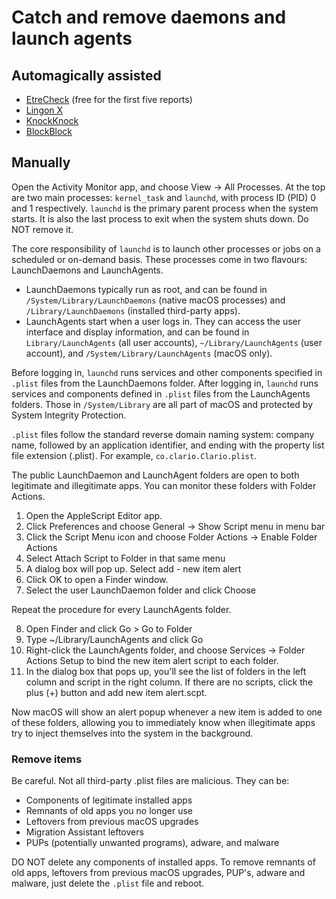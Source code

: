 # Catch and remove daemons and launch agents

## Automagically assisted

* [EtreCheck](https://etrecheck.com/) (free for the first five reports)
* [Lingon X](https://www.peterborgapps.com/lingon/)
* [KnockKnock](https://objective-see.org/products/knockknock.html)
* [BlockBlock](https://objective-see.org/products/blockblock.html)

## Manually

Open the Activity Monitor app, and choose View -> All Processes. At the top are two main processes: `kernel_task` and 
`launchd`, with process ID (PID) 0 and 1 respectively. `launchd` is the primary parent process when the system starts. 
It is also the last process to exit when the system shuts down. Do NOT remove it.

The core responsibility of `launchd` is to launch other processes or jobs on a scheduled or on-demand basis. These 
processes come in two flavours: LaunchDaemons and LaunchAgents.

* LaunchDaemons typically run as root, and can be found in `/System/Library/LaunchDaemons` (native macOS processes) and 
`/Library/LaunchDaemons` (installed third-party apps).
* LaunchAgents start when a user logs in. They can access the user interface and display information, and can be found 
in `Library/LaunchAgents` (all user accounts), `~/Library/LaunchAgents` (user account), and 
`/System/Library/LaunchAgents` (macOS only).

Before logging in, `launchd` runs services and other components specified in `.plist` files from the LaunchDaemons 
folder. After logging in, `launchd` runs services and components defined in `.plist` files from the LaunchAgents 
folders. Those in `/System/Library` are all part of macOS and protected by System Integrity Protection.

`.plist` files follow the standard reverse domain naming system: company name, followed by an application identifier, 
and ending with the property list file extension (.plist). For example, `co.clario.Clario.plist`.

The public LaunchDaemon and LaunchAgent folders are open to both legitimate and illegitimate apps. 
You can monitor these folders with Folder Actions.

1. Open the AppleScript Editor app. 
2. Click Preferences and choose General -> Show Script menu in menu bar
3. Click the Script Menu icon and choose Folder Actions -> Enable Folder Actions 
4. Select Attach Script to Folder in that same menu
5. A dialog box will pop up. Select add - new item alert
6. Click OK to open a Finder window. 
7. Select the user LaunchDaemon folder and click Choose

Repeat the procedure for every LaunchAgents folder.

8. Open Finder and click Go > Go to Folder
9. Type ~/Library/LaunchAgents and click Go
10. Right-click the LaunchAgents folder, and choose Services -> Folder Actions Setup to bind the new item alert script to each folder.
11. In the dialog box that pops up, you'll see the list of folders in the left column and script in the right column. If there are no scripts, click the plus (+) button and add new item alert.scpt.

Now macOS will show an alert popup whenever a new item is added to one of these folders, allowing you to immediately know
when illegitimate apps try to inject themselves into the system in the background.

### Remove items

Be careful. Not all third-party .plist files are malicious. They can be:

* Components of legitimate installed apps
* Remnants of old apps you no longer use
* Leftovers from previous macOS upgrades
* Migration Assistant leftovers
* PUPs (potentially unwanted programs), adware, and malware

DO NOT delete any components of installed apps. To remove remnants of old apps, leftovers from previous macOS upgrades, 
PUP's, adware and malware, just delete the `.plist` file and reboot.


